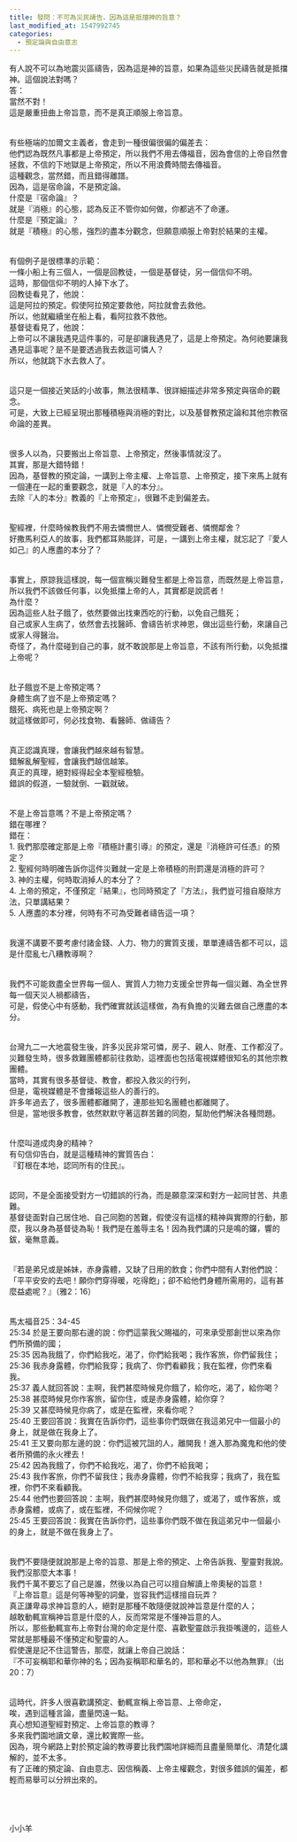 ```yaml
---
title: 發問：不可為災民禱告，因為這是抵擋神的旨意？
last_modified_at: 1547992745
categories:
  - 預定論與自由意志
---
```


有人說不可以為地震災區禱告，因為這是神的旨意，如果為這些災民禱告就是抵擋神。這個說法對嗎？<br><!--more-->答：<br>當然不對！<br>這是嚴重扭曲上帝旨意，而不是真正順服上帝旨意。<br><br><br>有些極端的加爾文主義者，會走到一種很偏很偏的偏差去：<br>他們認為既然凡事都是上帝預定，所以我們不用去傳福音，因為會信的上帝自然會拯救，不信的下地獄是上帝預定，所以不用浪費時間去傳福音。<br>這種觀念，當然錯，而且錯得離譜。<br>因為，這是宿命論，不是預定論。<br>什麼是『宿命論』？<br>就是『消極』的心態，認為反正不管你如何做，你都逃不了命運。<br>什麼是『預定論』？<br>就是『積極』的心態，強烈的盡本分觀念，但願意順服上帝對於結果的主權。<br><br><br>有個例子是很標準的示範：<br>一條小船上有三個人，一個是回教徒，一個是基督徒，另一個信仰不明。<br>這時，那個信仰不明的人掉下水了。<br>回教徒看見了，他說：<br>這是阿拉的預定。假使阿拉預定要救他，阿拉就會去救他。<br>所以，他就繼續坐在船上看，看阿拉救不救他。<br>基督徒看見了，他說：<br>上帝可以不讓我遇見這件事的，可是卻讓我遇見了，這是上帝預定。為何祂要讓我遇見這事呢？是不是要透過我去救這可憐人？<br>所以，他就跳下水去救人了。<br><br><br>這只是一個接近笑話的小故事，無法很精準、很詳細描述非常多預定與宿命的觀念。<br>可是，大致上已經呈現出那種積極與消極的對比，以及基督教預定論和其他宗教宿命論的差異。<br><br><br>很多人以為，只要搬出上帝旨意、上帝預定，然後事情就沒了。<br>其實，那是大錯特錯！<br>因為，基督教的預定論，一講到上帝主權、上帝旨意、上帝預定，接下來馬上就有一個連在一起的重要觀念，就是『人的本分』。<br>去除『人的本分』教義的『上帝預定』，很難不走到偏差去。<br><br><br>聖經裡，什麼時候教我們不用去憐憫世人、憐憫受難者、憐憫鄰舍？<br>好撒馬利亞人的故事，我們都耳熟能詳，可是，一講到上帝主權，就忘記了『愛人如己』的人應盡的本分了？<br><br><br>事實上，原諒我這樣說，每一個宣稱災難發生都是上帝旨意，而既然是上帝旨意，所以我們不該做任何事，以免抵擋上帝的人，其實都是說謊者！<br>為什麼？<br>因為這些人肚子餓了，依然要做出找東西吃的行動，以免自己餓死；<br>自己或家人生病了，依然會去找醫師、會禱告祈求神恩，做出這些行動，來讓自己或家人得醫治。<br>奇怪了，為什麼碰到自己的事，就不敢說那是上帝旨意，不該有所行動，以免抵擋上帝呢？<br><br><br>肚子餓豈不是上帝預定嗎？<br>身體生病了豈不是上帝預定嗎？<br>餓死、病死也是上帝預定啊？<br>就這樣做即可，何必找食物、看醫師、做禱告？<br><br><br>真正認識真理，會讓我們越來越有智慧。<br>錯解亂解聖經，會讓我們越信越笨。<br>真正的真理，絕對經得起全本聖經檢驗。<br>錯誤的假道，一驗就倒、一戳就破。<br><br><br>不是上帝旨意嗎？不是上帝預定嗎？<br>錯在哪裡？<br>錯在：<br>1.	我們那麼確定那是上帝『積極計畫引導』的預定，還是『消極許可任憑』的預定？<br>2.	聖經何時明確告訴你這件災難就一定是上帝積極的刑罰還是消極的許可？<br>3.	神的主權，何時取消掉人的本分了？<br>4.	上帝的預定，不僅預定『結果』，也同時預定了『方法』，我們豈可擅自廢除方法，只單講結果？<br>5.	人應盡的本分裡，何時有不可為受難者禱告這一項？<br><br><br>我還不講要不要考慮付諸金錢、人力、物力的實質支援，單單連禱告都不可以，這是什麼亂七八糟教導啊？<br><br><br>我們不可能救盡全世界每一個人、實質人力物力支援全世界每一個災難、為全世界每一個天災人禍都禱告，<br>可是，假使心中有感動，我們確實就該這樣做，為有負擔的災難去做自己應盡的本分。<br><br><br>台灣九二一大地震發生後，許多災民非常可憐，房子、親人、財產、工作都沒了。<br>災難發生時，很多救難團體都前往救助，這裡面也包括電視媒體很知名的其他宗教團體。<br>當時，其實有很多基督徒、教會，都投入救災的行列，<br>但是，電視媒體是不會播報這些人的善行的。<br>許多年過去了，很多團體都離開了，連那些知名團體也都離開了。<br>但是，當地很多教會，依然默默守著這群苦難的同胞，幫助他們解決各種問題。<br><br><br>什麼叫道成肉身的精神？<br>有句信仰告白，就是這種精神的實質告白：<br>『釘根在本地，認同所有的住民』。<br><br><br>認同，不是全面接受對方一切錯誤的行為，而是願意深深和對方一起同甘苦、共患難。<br>基督徒面對自己居住地、自己同胞的苦難，假使沒有這樣的精神與實際的行動，那麼，我以身為基督徒為恥！我們是在羞辱主名！因為我們講的只是鳴的鑼，響的鈸，毫無意義。<br><br><br>『若是弟兄或是姊妹，赤身露體，又缺了日用的飲食；你們中間有人對他們說：「平平安安的去吧！願你們穿得暖，吃得飽」；卻不給他們身體所需用的，這有甚麼益處呢？』（雅2：16）<br><br><br>馬太福音25：34-45<br>25:34 於是王要向那右邊的說：你們這蒙我父賜福的，可來承受那創世以來為你們所預備的國；<br>25:35 因為我餓了，你們給我吃，渴了，你們給我喝；我作客旅，你們留我住；<br>25:36 我赤身露體，你們給我穿；我病了、你們看顧我；我在監裡，你們來看我。<br>25:37 義人就回答說：主啊，我們甚麼時候見你餓了，給你吃，渴了，給你喝？<br>25:38 甚麼時候見你作客旅，留你住，或是赤身露體，給你穿？<br>25:39 又甚麼時候見你病了，或是在監裡，來看你呢？<br>25:40 王要回答說：我實在告訴你們，這些事你們既做在我這弟兄中一個最小的身上，就是做在我身上了。<br>25:41 王又要向那左邊的說：你們這被咒詛的人，離開我！進入那為魔鬼和他的使者所預備的永火裡去！ <br>25:42 因為我餓了，你們不給我吃，渴了，你們不給我喝；<br>25:43 我作客旅，你們不留我住；我赤身露體，你們不給我穿；我病了，我在監裡，你們不來看顧我。<br>25:44 他們也要回答說：主啊，我們甚麼時候見你餓了，或渴了，或作客旅，或赤身露體，或病了，或在監裡，不伺候你呢？<br>25:45 王要回答說：我實在告訴你們，這些事你們既不做在我這弟兄中一個最小 的身上，就是不做在我身上了。<br><br><br>我們不要隨便就說那是上帝的旨意、那是上帝的預定、上帝告訴我、聖靈對我說。<br>我們沒那麼大本事！<br>我們千萬不要忘了自己是誰，然後以為自己可以擅自解讀上帝奧秘的旨意！<br>『上帝旨意』這是何等神聖的詞彙，豈容我們這樣擅自玩弄？<br>真正謙卑尋求神旨意的人，絕對是那種不敢隨便就說神旨意是什麼的人；<br>越敢動輒宣稱神旨意是什麼的人，反而常常是不懂神旨意的人。<br>所以，那些動輒宣布上帝對台灣的命定是什麼、喜歡聖靈啟示我掛嘴邊的，這些人常就是那種最不懂預定和聖靈的人。<br>假使還是記不住這警告，那麼，就讓上帝自己說話：<br>『不可妄稱耶和華你神的名；因為妄稱耶和華名的，耶和華必不以他為無罪』（出20：7）<br><br><br>這時代，許多人很喜歡講預定、動輒宣稱上帝旨意、上帝命定，<br>唉，遇到這種言論，盡量閃遠一點。<br>真心想知道聖經對預定、上帝旨意的教導？<br>多來我們園地讀文章，還比較實際一些。<br>因為，現今網路上對於預定論的教導要比我們園地詳細而且盡量簡單化、清楚化講解的，並不太多。<br>有了正確的預定論、自由意志、因信稱義、上帝主權觀念，對很多錯誤的偏差，都輕而易舉可以分辨出來的。<br><br><br><br><br>小小羊
